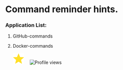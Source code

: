 # Command reminder hints.

### Application List:

1.  GitHub-commands
2.  Docker-commands

    <a href='https://stars.github.com/'><img src='https://raw.githubusercontent.com/acervenky/animated-github-badges/master/assets/starbadge.gif' width='35' height='35'></a> 
    ![Profile views](https://gpvc.arturio.dev/zas-post)
